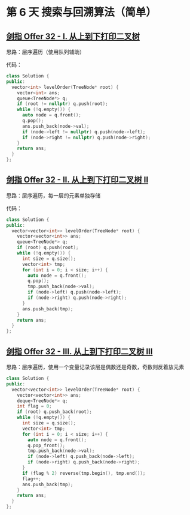 # 第 6 天 搜索与回溯算法（简单）

## [剑指 Offer 32 - I. 从上到下打印二叉树](https://leetcode.cn/problems/cong-shang-dao-xia-da-yin-er-cha-shu-lcof/?envType=study-plan&id=lcof&plan=lcof&plan_progress=1v5v651)

思路：层序遍历（使用队列辅助）

代码：

```cpp
class Solution {
public:
  vector<int> levelOrder(TreeNode* root) {
    vector<int> ans;
    queue<TreeNode*> q;
    if (root != nullptr) q.push(root);
    while (!q.empty()) {
      auto node = q.front();
      q.pop();
      ans.push_back(node->val);
      if (node->left != nullptr) q.push(node->left);
      if (node->right != nullptr) q.push(node->right);
    }
    return ans;
  }
};
```

## [剑指 Offer 32 - II. 从上到下打印二叉树 II](https://leetcode.cn/problems/cong-shang-dao-xia-da-yin-er-cha-shu-ii-lcof/?envType=study-plan&id=lcof&plan=lcof&plan_progress=1v5v651)

思路：层序遍历，每一层的元素单独存储

代码：

```cpp
class Solution {
public:
  vector<vector<int>> levelOrder(TreeNode* root) {
    vector<vector<int>> ans;
    queue<TreeNode*> q;
    if (root) q.push(root);
    while (!q.empty()) {
      int size = q.size();
      vector<int> tmp;
      for (int i = 0; i < size; i++) {
        auto node = q.front();
        q.pop();
        tmp.push_back(node->val);
        if (node->left) q.push(node->left);
        if (node->right) q.push(node->right);
      }
      ans.push_back(tmp);
    }
    return ans;
  }
};
```

## [剑指 Offer 32 - III. 从上到下打印二叉树 III](https://leetcode.cn/problems/cong-shang-dao-xia-da-yin-er-cha-shu-iii-lcof/?envType=study-plan&id=lcof&plan=lcof&plan_progress=1v5v651)

思路：层序遍历，使用一个变量记录该层是偶数还是奇数，奇数则反着放元素

```cpp
class Solution {
public:
  vector<vector<int>> levelOrder(TreeNode* root) {
    vector<vector<int>> ans;
    deque<TreeNode*> q;
    int flag = 0;
    if (root) q.push_back(root);
    while (!q.empty()) {
      int size = q.size();
      vector<int> tmp;
      for (int i = 0; i < size; i++) {
        auto node = q.front();
        q.pop_front();
        tmp.push_back(node->val);
        if (node->left) q.push_back(node->left);
        if (node->right) q.push_back(node->right);
      }
      if (flag % 2) reverse(tmp.begin(), tmp.end());
      flag++;
      ans.push_back(tmp);
    }
    return ans;
  }
};
```

